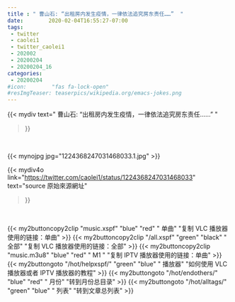 ```yaml
---
title : " 曹山石: “出租房内发生疫情，一律依法追究房东责任……”  "
date:        2020-02-04T16:55:27-07:00
tags:
 - twitter
 - caolei1
 - twitter_caolei1
 - 202002
 - 20200204
 - 20200204_16
categories:
 - 20200204
#icon:        "fas fa-lock-open"
#resImgTeaser: teaserpics/wikipedia.org/emacs-jokes.png
---
```


{{< mydiv text=" 曹山石: “出租房内发生疫情，一律依法追究房东责任……”  "
>}}
<br>


 {{< mynojpg jpg="1224368247031468033.1.jpg" >}}<br> 



{{< mydiv4o link="https://twitter.com/caolei1/status/1224368247031468033"
text="source 原始來源網址"
>}}


<br>





{{< my2buttoncopy2clip "music.xspf"        "blue"   "red"    " 单曲"  "复制 VLC 播放器使用的链接：单曲" >}} {{< my2buttoncopy2clip "/all.xspf"         "green"  "black"  " 全部"  "复制 VLC 播放器使用的链接：全部" >}} {{< my2buttoncopy2clip "music.m3u8"        "blue"   "red"    " M1 "    "复制 IPTV 播放器使用的链接：单曲" >}} {{< my2buttongoto      "/hot/helpxspf/"    "green"  "blue"   " 播放器" "如何使用 VLC 播放器或者 IPTV 播放器的教程" >}} {{< my2buttongoto      "/hot/endothers/"   "blue"   "red"    " 月份"   "转到月份总目录" >}} {{< my2buttongoto      "/hot/alltags/"     "green"  "blue"   " 列表"   "转到文章总列表" >}} 
